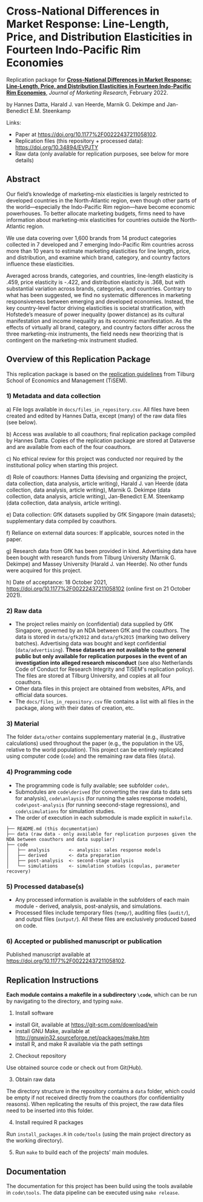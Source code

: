 # Cross-National Differences in Market Response: Line-Length, Price, and Distribution Elasticities in Fourteen Indo-Pacific Rim Economies

Replication package for [__Cross-National Differences in Market Response: Line-Length, Price, and Distribution Elasticities in Fourteen Indo-Pacific Rim Economies__](https://doi.org/10.1177%2F00222437211058102), *Journal of Marketing Research*, February 2022.

by Hannes Datta, Harald J. van Heerde, Marnik G. Dekimpe and Jan-Benedict E.M. Steenkamp

Links:
- Paper at https://doi.org/10.1177%2F00222437211058102.
- Replication files (this repository + processed data): https://doi.org/10.34894/EVPJTY
- Raw data (only available for replication purposes, see below for more details)

## Abstract

Our field’s knowledge of marketing-mix elasticities is largely restricted to developed countries in the North-Atlantic region, even though other parts of the world—especially the Indo-Pacific Rim region—have become economic powerhouses. To better allocate marketing budgets, firms need to have information about marketing-mix elasticities for countries outside the North-Atlantic region. 

We use data covering over 1,600 brands from 14 product categories collected in 7 developed and 7 emerging Indo-Pacific Rim countries across more than 10 years to estimate marketing elasticities for line length, price, and distribution, and examine which brand, category, and country factors influence these elasticities. 

Averaged across brands, categories, and countries, line-length elasticity is .459, price elasticity is -.422, and distribution elasticity is .368, but with substantial variation across brands, categories, and countries. Contrary to what has been suggested, we find no systematic differences in marketing responsiveness between emerging and developed economies. Instead, the key country-level factor driving elasticities is societal stratification, with Hofstede’s measure of power inequality (power distance) as its cultural manifestation and income inequality as its economic manifestation. As the effects of virtually all brand, category, and country factors differ across the three marketing-mix instruments, the field needs new theorizing that is contingent on the marketing-mix instrument studied.

## Overview of this Replication Package

This replication package is based on the [replication guidelines]( https://www.tilburguniversity.edu/research/economics-and-management/replication-package) from Tilburg School of Economics and Management (TiSEM). 

### 1) Metadata and data collection

a) File logs available in `docs/files_in_repository.csv`. All files have been created and edited by Hannes Datta, except (many) of the raw data files (see below).

b) Access was available to all coauthors; final replication package compiled by Hannes Datta. Copies of the replication package are stored at Dataverse and are available from each of the four coauthors.

c) No ethical review for this project was conducted nor required by the institutional policy when starting this project.

d) Role of coauthors: Hannes Datta (devising and organizing the project, data collection, data analysis, article writing), Harald J. van Heerde (data collection, data analysis, article writing), Marnik G. Dekimpe (data collection, data analysis, article writing), Jan-Benedict E.M. Steenkamp (data collection, data analysis, article writing).

e) Data collection: GfK datasets supplied by GfK Singapore (main datasets); supplementary data compiled by coauthors.

f) Reliance on external data sources: If applicable, sources noted in the paper.

g) Research data from GfK has been provided in kind. Advertising data have been bought with research funds from Tilburg University (Marnik G. Dekimpe) and Massey University (Harald J. van Heerde). No other funds were acquired for this project.

h) Date of acceptance: 18 October 2021, https://doi.org/10.1177%2F00222437211058102 (online first on 21 October 2021).

### 2) Raw data

- The project relies mainly on (confidential) data supplied by GfK Singapore, governed by an NDA between GfK and the coauthors. The data is stored in `data/gfk2012` and `data/gfk2015` (marking two delivery batches). Advertising data was bought and kept confidential (`data/advertising`). __These datasets are not available to the general public but only available for replication purposes in the event of an investigation into alleged research misconduct__ (see also Netherlands Code of Conduct for Research Integrity and TiSEM's replication policy). The files are stored at Tilburg University, and copies at all four coauthors. 
- Other data files in this project are obtained from websites, APIs, and official data sources.
- The `docs/files_in_repository.csv` file contains a list with all files in the package, along with their dates of creation, etc. 

### 3) Material

The folder `data/other` contains supplementary material (e.g., illustrative calculations) used throughout the paper (e.g., the population in the US, relative to the world population). This project can be entirely replicated using computer code (`code`) and the remaining raw data files (`data`).

### 4) Programming code
- The programming code is fully available; see subfolder `code\`. 
- Submodules are `code\derived` (for converting the raw data to data sets for analysis), `code\anlaysis` (for running the sales response models), `code\post-analysis` (for running seecond-stage regressions), and `code\simulations` for simulation studies. 
- The order of execution in each submodule is made explicit in `makefile`. 


```
├── README.md (this documentation)
├── data (raw data - only available for replication purposes given the NDA between coauthors and data supplier)
├── code
│   ├── analysis       <- analysis: sales response models
│   ├── derived        <- data preparation
│   ├── post-analysis  <- second-stage analysis
│   └── simulations    <- simulation studies (copulas, parameter recovery)
```

### 5) Processed database(s)

- Any processed information is available in the subfolders of each main module - derived, analysis, post-analysis, and simulations. 
- Processed files include temporary files (`temp/`), auditing files (`audit/`), and output files (`output/`). All these files are exclusively produced based on code. 

### 6) Accepted or published manuscript or publication

Published manuscript available at https://doi.org/10.1177%2F00222437211058102.

## Replication Instructions

__Each module contains a makefile in a subdirectory `\code`__, which can be run by navigating to the directory, and typing `make`.

1. Install software

- install Git, available at https://git-scm.com/download/win
- install GNU Make, available at http://gnuwin32.sourceforge.net/packages/make.htm
- install R, and make R available via the path settings
    
2. Checkout repository

Use obtained source code or check out from Git(Hub).

3. Obtain raw data

The directory structure in the repository contains a `data` folder, which could be empty if not received directly from the coauthors (for confidentiality reasons). When replicating the results of this project, the raw data files need to be inserted into this folder.

4. Install required R packages

Run `install_packages.R` in `code/tools` (using the main project directory as the working directory).

5. Run `make` to build each of the projects' main modules.

## Documentation

The documentation for this project has been build using the tools available in `code\tools`. The data pipeline can be executed using `make release`.
